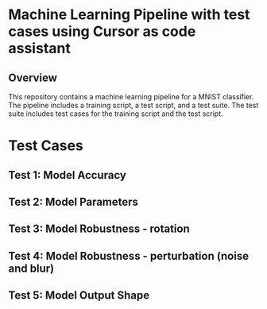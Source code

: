 # Machine Learning Pipeline with test cases using Cursor as code assistant

## Overview

This repository contains a machine learning pipeline for a MNIST classifier. The pipeline includes a training script, a test script, and a test suite. The test suite includes test cases for the training script and the test script.

# Test Cases

## Test 1: Model Accuracy

## Test 2: Model Parameters

## Test 3: Model Robustness - rotation

## Test 4: Model Robustness - perturbation (noise and blur)

## Test 5: Model Output Shape
